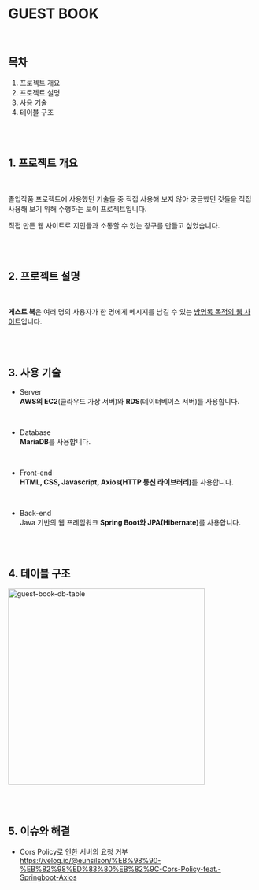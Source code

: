 # GUEST BOOK
<br>

## <b>목차</b>
1. 프로젝트 개요
2. 프로젝트 설명
3. 사용 기술
4. 테이블 구조

<br>
<br>

## <b>1. 프로젝트 개요</b>
<br>
<p>졸업작품 프로젝트에 사용했던 기술들 중 직접 사용해 보지 않아 궁금했던 것들을 직접 사용해 보기 위해 수행하는 토이 프로젝트입니다.</p>
<p>직접 만든 웹 사이트로 지인들과 소통할 수 있는 창구를 만들고 싶었습니다.</p>
<br><br>

## <b>2. 프로젝트 설명</b>
<br>
<p><b>게스트 북</b>은 여러 명의 사용자가 한 명에게 메시지를 남길 수 있는 <u>방명록 목적의 웹 사이트</u>입니다.</p>
<br><br>

## <b>3. 사용 기술</b>

+ Server  
<b>AWS의 EC2</b>(클라우드 가상 서버)와 <b>RDS</b>(데이터베이스 서버)를 사용합니다.

<br>

+ Database  
<b>MariaDB</b>를 사용합니다.

<br>

+ Front-end  
<b>HTML, CSS, Javascript, Axios(HTTP 통신 라이브러리)</b>를 사용합니다.

<br>

+ Back-end  
Java 기반의 웹 프레임워크 <b>Spring Boot와 JPA(Hibernate)</b>를 사용합니다.

<br><br>

## <b>4. 테이블 구조</b>
<img width="399" alt="guest-book-db-table" src="https://user-images.githubusercontent.com/46162801/173296869-10d053a7-cfae-4fdc-a1b3-24b8e918acc4.png">

<br><br>

## <b>5. 이슈와 해결</b>
* Cors Policy로 인한 서버의 요청 거부<br>https://velog.io/@eunsilson/%EB%98%90-%EB%82%98%ED%83%80%EB%82%9C-Cors-Policy-feat.-Springboot-Axios

